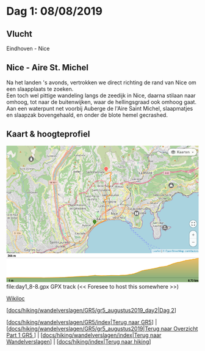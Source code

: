 # Dag 1: 08/08/2019

## Vlucht

Eindhoven - Nice

## Nice - Aire St. Michel
Na het landen 's avonds, vertrokken we direct richting de rand van Nice om een slaapplaats te zoeken.\
Een toch wel pittige wandeling langs de zeedijk in Nice, daarna stilaan naar omhoog, tot naar de buitenwijken, waar de hellingsgraad ook omhoog gaat.\
Aan een waterpunt net voorbij Auberge de l'Aire Saint Michel, slaapmatjes en slaapzak bovengehaald, en onder de blote hemel gecrashed.

## Kaart & hoogteprofiel

![Profiel dag 1](../../../../assets/images/gr5_201908_1.png)
file:day1_8-8.gpx GPX track (<< Foresee to host this somewhere >>)

[Wikiloc](https://nl.wikiloc.com/routes-wandelen/gr5-nice-aire-st-michel-49744460)

[[docs/hiking/wandelverslagen/GR5/gr5_augustus2019_day2|Dag 2]]

[[docs/hiking/wandelverslagen/GR5/index|Terug naar GR5]] | [[docs/hiking/wandelverslagen/GR5/gr5_augustus2019|Terug naar Overzicht Part 1 GR5 ]] | [[docs/hiking/wandelverslagen/index|Terug naar Wandelverslagen]] | [[docs/hiking/index|Terug naar hiking]]


[//begin]: # "Autogenerated link references for markdown compatibility"
[docs/hiking/wandelverslagen/GR5/gr5_augustus2019_day2|Dag 2]: gr5_augustus2019_day2 "Dag 2: 09/08/2019"
[docs/hiking/wandelverslagen/GR5/index|Terug naar GR5]: index "gr5"
[docs/hiking/wandelverslagen/GR5/gr5_augustus2019|Terug naar Overzicht Part 1 GR5 ]: gr5_augustus2019 "Part 1: Augustus 2019"
[docs/hiking/wandelverslagen/index|Terug naar Wandelverslagen]: ../index "Wandelverslagen"
[docs/hiking/index|Terug naar hiking]: ../../index "Hiking"
[//end]: # "Autogenerated link references"
